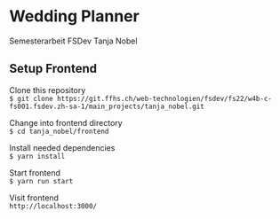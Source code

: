 # Wedding Planner
Semesterarbeit FSDev Tanja Nobel

## Setup Frontend
Clone this repository<br>
`$ git clone https://git.ffhs.ch/web-technologien/fsdev/fs22/w4b-c-fs001.fsdev.zh-sa-1/main_projects/tanja_nobel.git`

Change into frontend directory<br>
`$ cd tanja_nobel/frontend`

Install needed dependencies<br>
`$ yarn install`

Start frontend<br>
`$ yarn run start`

Visit frontend<br>
`http://localhost:3000/`
